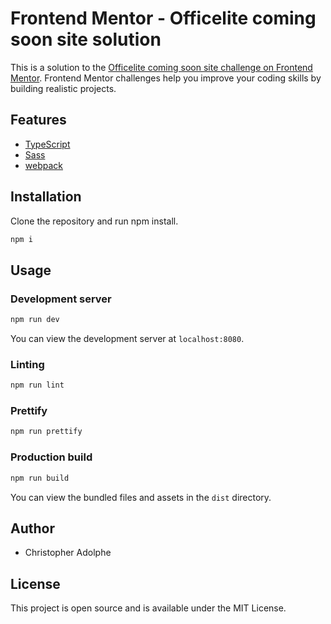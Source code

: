 # Frontend Mentor - Officelite coming soon site solution

This is a solution to the [Officelite coming soon site challenge on Frontend Mentor](https://www.frontendmentor.io/challenges/officelite-coming-soon-site-M4DIPNz8g). Frontend Mentor challenges help you improve your coding skills by building realistic projects. 

## Features

- [TypeScript](https://www.typescriptlang.org/)
- [Sass](https://sass-lang.com/)
- [webpack](https://webpack.js.org/)

## Installation

Clone the repository and run npm install.

```bash
npm i
```

## Usage

### Development server

```bash
npm run dev
```

You can view the development server at `localhost:8080`.

### Linting

```bash
npm run lint
```

### Prettify

```bash
npm run prettify
```

### Production build

```bash
npm run build
```

You can view the bundled files and assets in the `dist` directory.

## Author

- Christopher Adolphe

## License

This project is open source and is available under the MIT License.
